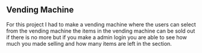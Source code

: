 ## Vending Machine

For this project I had to make a vending machine where the users can select from the vending machine 
the items in the vending machine can be sold out if there is no more but if you make a admin login 
you are able to see how much you made selling and how many items are left in the section.
